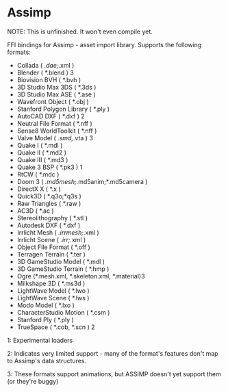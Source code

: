 Assimp
======

NOTE: This is unfinished. It won't even compile yet.

FFI bindings for Assimp - asset import library. Supports the following formats:

- Collada ( *.dae;*.xml )
- Blender ( *.blend ) 3
- Biovision BVH ( *.bvh ) 
- 3D Studio Max 3DS ( *.3ds ) 
- 3D Studio Max ASE ( *.ase ) 
- Wavefront Object ( *.obj ) 
- Stanford Polygon Library ( *.ply ) 
- AutoCAD DXF ( *.dxf ) 2
- Neutral File Format ( *.nff ) 
- Sense8 WorldToolkit ( *.nff ) 
- Valve Model ( *.smd,*.vta ) 3 
- Quake I ( *.mdl ) 
- Quake II ( *.md2 ) 
- Quake III ( *.md3 ) 
- Quake 3 BSP ( *.pk3 ) 1 
- RtCW ( *.mdc )
- Doom 3 ( *.md5mesh;*.md5anim;*.md5camera ) 
- DirectX X ( *.x )
- Quick3D ( *.q3o;*q3s )
- Raw Triangles ( *.raw )
- AC3D ( *.ac )
- Stereolithography ( *.stl )
- Autodesk DXF ( *.dxf )
- Irrlicht Mesh ( *.irrmesh;*.xml )
- Irrlicht Scene ( *.irr;*.xml )
- Object File Format ( *.off )
- Terragen Terrain ( *.ter ) 
- 3D GameStudio Model ( *.mdl ) 
- 3D GameStudio Terrain ( *.hmp )
- Ogre (*.mesh.xml, *.skeleton.xml, *.material)3 
- Milkshape 3D ( *.ms3d )
- LightWave Model ( *.lwo )
- LightWave Scene ( *.lws )
- Modo Model ( *.lxo )
- CharacterStudio Motion ( *.csm )
- Stanford Ply ( *.ply )
- TrueSpace ( *.cob, *.scn ) 2

1: Experimental loaders

2: Indicates very limited support - many of the format's features don't map to Assimp's data structures.

3: These formats support animations, but ASSIMP doesn't yet support them (or they're buggy)

